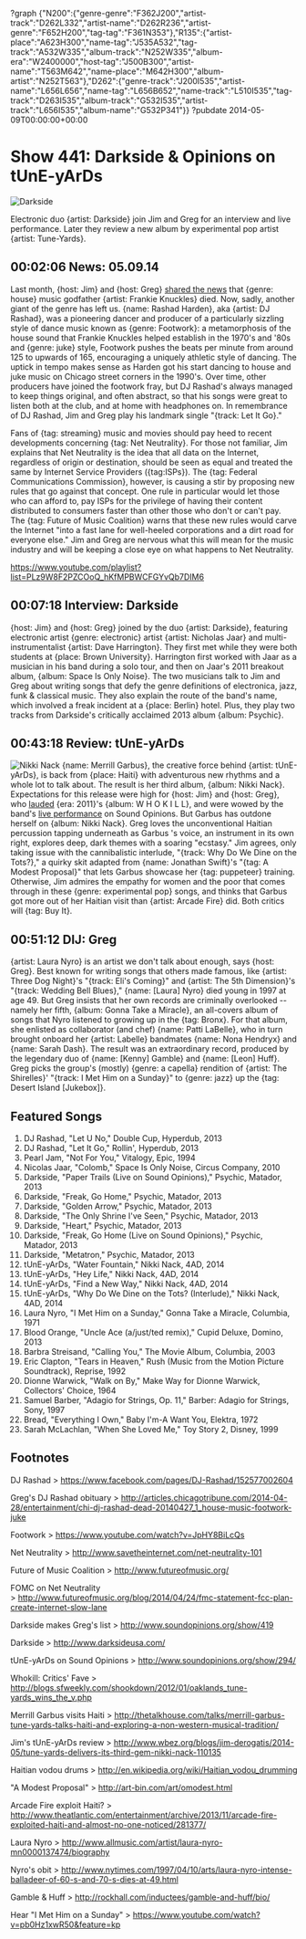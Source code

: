 ?graph {"N200":{"genre-genre":"F362J200","artist-track":"D262L332","artist-name":"D262R236","artist-genre":"F652H200","tag-tag":"F361N353"},"R135":{"artist-place":"A623H300","name-tag":"J535A532","tag-track":"A532W335","album-track":"N252W335","album-era":"W2400000","host-tag":"J500B300","artist-name":"T563M642","name-place":"M642H300","album-artist":"N252T563"},"D262":{"genre-track":"J200I535","artist-name":"L656L656","name-tag":"L656B652","name-track":"L510I535","tag-track":"D263I535","album-track":"G532I535","artist-track":"L656I535","album-name":"G532P341"}}
?pubdate 2014-05-09T00:00:00+00:00

# Show 441: Darkside & Opinions on tUnE-yArDs
![Darkside](http://static.soundopinions.org/images/2014/darkside_web.jpg)

Electronic duo {artist: Darkside} join Jim and Greg for an interview and live performance. Later they review a new album by experimental pop artist {artist: Tune-Yards}.

## 00:02:06 News: 05.09.14 
Last month, {host: Jim} and {host: Greg} [shared the news](http://www.soundopinions.org/show/436) that {genre: house} music godfather {artist: Frankie Knuckles} died. Now, sadly, another giant of the genre has left us. {name: Rashad Harden}, aka {artist: DJ Rashad}, was a pioneering dancer and producer of a particularly sizzling style of dance music known as {genre: Footwork}: a metamorphosis of the house sound that Frankie Knuckles helped establish in the 1970's and '80s and {genre: juke} style, Footwork pushes the beats per minute from around 125 to upwards of 165, encouraging a uniquely athletic style of dancing. The uptick in tempo makes sense as Harden got his start dancing to house and juke music on Chicago street corners in the 1990's. Over time, other producers have joined the footwork fray, but DJ Rashad's always managed to keep things original, and often abstract, so that his songs were great to listen both at the club, and at home with headphones on. In remembrance of DJ Rashad, Jim and Greg play his landmark single "{track: Let It Go}."

Fans of {tag: streaming} music and movies should pay heed to recent developments concerning {tag: Net Neutrality}. For those not familiar, Jim explains that Net Neutrality is the idea that all data on the Internet, regardless of origin or destination, should be seen as equal and treated the same by Internet Service Providers ({tag:ISPs}). The {tag: Federal Communications Commission}, however, is causing a stir by proposing new rules that go against that concept. One rule in particular would let those who can afford to, pay ISPs for the privilege of having their content distributed to consumers faster than other those who don't or can't pay. The {tag: Future of Music Coalition} warns that these new rules would carve the Internet "into a fast lane for well-heeled corporations and a dirt road for everyone else." Jim and Greg are nervous what this will mean for the music industry and will be keeping a close eye on what happens to Net Neutrality. 


https://www.youtube.com/playlist?list=PLz9W8F2PZCOoQ_hKfMPBWCFGYvQb7DIM6

## 00:07:18 Interview: Darkside
{host: Jim} and {host: Greg} joined by the duo {artist: Darkside}, featuring electronic artist {genre: electronic} artist {artist: Nicholas Jaar} and multi-instrumentalist {artist: Dave Harrington}. They first met while they were both students at {place: Brown University}. Harrington first worked with Jaar as a musician in his band during a solo tour, and then on Jaar's 2011 breakout album, {album: Space Is Only Noise}. The two musicians talk to Jim and Greg about writing songs that defy the genre definitions of electronica, jazz, funk & classical music. They also explain the route of the band's name, which involved a freak incident at a {place: Berlin} hotel. Plus, they play two tracks from Darkside's critically acclaimed 2013 album {album: Psychic}.


## 00:43:18 Review: tUnE-yArDs
![Nikki Nack](http://is2.mzstatic.com/image/thumb/Music/v4/e8/39/fb/e839fb40-4651-44ac-901a-04a0f8a21793/source/600x600bb.jpg "308179967/838008963")
{name: Merrill Garbus}, the creative force behind {artist: tUnE-yArDs}, is back from {place: Haiti} with adventurous new rhythms and a whole lot to talk about. The result is her third album, {album: Nikki Nack}. Expectations for this release were high for {host: Jim} and {host: Greg}, who [lauded](/show/315/) {era: 2011}'s {album: W H O K I L L}, and were wowed by the band's [live performance](/show/294/) on Sound Opinions. But Garbus has outdone herself on {album: Nikki Nack}. Greg loves the unconventional Haitian percussion tapping underneath as Garbus 's voice, an instrument in its own right, explores deep, dark themes with a soaring "ecstasy." Jim agrees, only taking issue with the cannibalistic interlude, "{track: Why Do We Dine on the Tots?}," a quirky skit adapted from {name: Jonathan Swift}'s "{tag: A Modest Proposal}" that lets Garbus showcase her {tag: puppeteer} training. Otherwise, Jim admires the empathy for women and the poor that comes through in these {genre: experimental pop} songs, and thinks that Garbus got more out of her Haitian visit than {artist: Arcade Fire} did. Both critics will {tag: Buy It}.

## 00:51:12 DIJ: Greg
{artist: Laura Nyro} is an artist we don't talk about enough, says {host: Greg}. Best known for writing songs that others made famous, like {artist: Three Dog Night}'s "{track: Eli's Coming}" and {artist: The 5th Dimension}'s "{track: Wedding Bell Blues}," {name: [Laura] Nyro} died young in 1997 at age 49. But Greg insists that her own records are criminally overlooked  -- namely her fifth, {album: Gonna Take a Miracle}, an all-covers album of songs that Nyro listened to growing up in the {tag: Bronx}. For that album, she enlisted as collaborator (and chef) {name: Patti LaBelle}, who in turn brought onboard her {artist: Labelle} bandmates {name: Nona Hendryx} and {name: Sarah Dash}. The result was an extraordinary record, produced by the legendary duo of {name: [Kenny] Gamble} and {name: [Leon] Huff}. Greg picks the group's (mostly) {genre: a capella} rendition of {artist: The Shirelles}' "{track: I Met Him on a Sunday}" to {genre: jazz} up the {tag: Desert Island [Jukebox]}.


## Featured Songs
1. DJ Rashad, "Let U No," Double Cup, Hyperdub, 2013
1. DJ Rashad, "Let It Go," Rollin', Hyperdub, 2013
1. Pearl Jam, "Not For You," Vitalogy, Epic, 1994
1. Nicolas Jaar, "Colomb," Space Is Only Noise, Circus Company, 2010
1. Darkside, "Paper Trails (Live on Sound Opinions)," Psychic, Matador, 2013
1. Darkside, "Freak, Go Home," Psychic, Matador, 2013
1. Darkside, "Golden Arrow," Psychic, Matador, 2013
1. Darkside, "The Only Shrine I've Seen," Psychic, Matador, 2013
1. Darkside, "Heart," Psychic, Matador, 2013
1. Darkside, "Freak, Go Home (Live on Sound Opinions)," Psychic, Matador, 2013
1. Darkside, "Metatron," Psychic, Matador, 2013
1. tUnE-yArDs, "Water Fountain," Nikki Nack, 4AD, 2014
1. tUnE-yArDs, "Hey Life," Nikki Nack, 4AD, 2014
1. tUnE-yArDs, "Find a New Way," Nikki Nack, 4AD, 2014
1. tUnE-yArDs, "Why Do We Dine on the Tots? (Interlude)," Nikki Nack, 4AD, 2014
1. Laura Nyro, "I Met Him on a Sunday," Gonna Take a Miracle, Columbia, 1971
1. Blood Orange, "Uncle Ace (a/just/ted remix)," Cupid Deluxe, Domino, 2013
1. Barbra Streisand, "Calling You," The Movie Album, Columbia, 2003
1. Eric Clapton, "Tears in Heaven," Rush (Music from the Motion Picture Soundtrack), Reprise, 1992
1. Dionne Warwick, "Walk on By," Make Way for Dionne Warwick, Collectors' Choice, 1964
1. Samuel Barber, "Adagio for Strings, Op. 11," Barber: Adagio for Strings, Sony, 1997
1. Bread, "Everything I Own," Baby I'm-A Want You, Elektra, 1972
1. Sarah McLachlan, "When She Loved Me," Toy Story 2, Disney, 1999



## Footnotes

DJ Rashad > https://www.facebook.com/pages/DJ-Rashad/152577002604

Greg's DJ Rashad obituary > http://articles.chicagotribune.com/2014-04-28/entertainment/chi-dj-rashad-dead-20140427_1_house-music-footwork-juke

Footwork > https://www.youtube.com/watch?v=JpHY8BiLcQs

Net Neutrality > http://www.savetheinternet.com/net-neutrality-101

Future of Music Coalition > http://www.futureofmusic.org/

FOMC on Net Neutrality > http://www.futureofmusic.org/blog/2014/04/24/fmc-statement-fcc-plan-create-internet-slow-lane

Darkside makes Greg's list > http://www.soundopinions.org/show/419

Darkside > http://www.darksideusa.com/

tUnE-yArDs on Sound Opinions > http://www.soundopinions.org/show/294/

Whokill: Critics' Fave > http://blogs.sfweekly.com/shookdown/2012/01/oaklands_tune-yards_wins_the_v.php

Merrill Garbus visits Haiti > http://thetalkhouse.com/talks/merrill-garbus-tune-yards-talks-haiti-and-exploring-a-non-western-musical-tradition/

Jim's tUnE-yArDs review > http://www.wbez.org/blogs/jim-derogatis/2014-05/tune-yards-delivers-its-third-gem-nikki-nack-110135

Haitian vodou drums > http://en.wikipedia.org/wiki/Haitian_vodou_drumming

"A Modest Proposal" > http://art-bin.com/art/omodest.html

Arcade Fire exploit Haiti? > http://www.theatlantic.com/entertainment/archive/2013/11/arcade-fire-exploited-haiti-and-almost-no-one-noticed/281377/

Laura Nyro > http://www.allmusic.com/artist/laura-nyro-mn0000137474/biography

Nyro's obit > http://www.nytimes.com/1997/04/10/arts/laura-nyro-intense-balladeer-of-60-s-and-70-s-dies-at-49.html

Gamble & Huff  > http://rockhall.com/inductees/gamble-and-huff/bio/

Hear "I Met Him on a Sunday" > https://www.youtube.com/watch?v=pb0Hz1xwR50&feature=kp